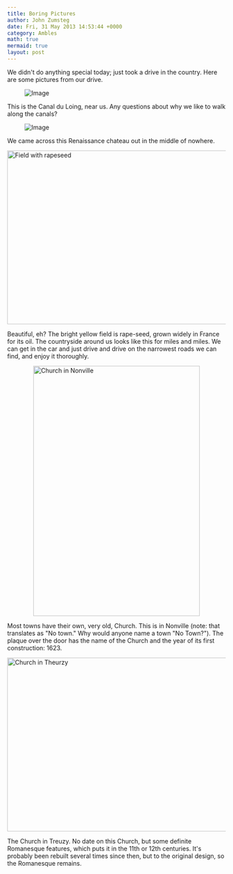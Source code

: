 ```yaml
---
title: Boring Pictures
author: John Zumsteg
date: Fri, 31 May 2013 14:53:44 +0000
category: Ambles
math: true
mermaid: true
layout: post
---
```

We didn't do anything special today; just took a drive in the country. Here are some pictures from our drive.
<figure>
    <img class='landscape' src="{{ "2013/05/Canal-du-Loing-1.jpg" | prepend: site.imageurl | prepend: site.baseurl  }}" alt="Image" />
    <figcaption class='wide'></figcaption>
</figure>

This is the Canal du Loing, near us. Any questions about why we like to walk along the canals?
<figure>
    <img class='landscape' src="{{ "2013/05/Chateau-in-the-fields.jpg" | prepend: site.imageurl | prepend: site.baseurl  }}" alt="Image" />
    <figcaption class='wide'></figcaption>
</figure>

We came across this Renaissance chateau out in the middle of nowhere.

<img style="display: block; margin-left: auto; margin-right: auto;" title="Field with rapeseed.jpg" alt="Field with rapeseed" src="http:/assets/images/2013/05/Field-with-rapeseed1.jpg" width="600" height="400" border="0" />

Beautiful, eh? The bright yellow field is rape-seed, grown widely in France for its oil. The countryside around us looks like this for miles and miles. We can get in the car and just drive and drive on the narrowest roads we can find, and enjoy it thoroughly.

<img style="display: block; margin-left: auto; margin-right: auto;" title="Church in Nonville.jpg" alt="Church in Nonville" src="http:/assets/images/2013/05/Church-in-Nonville.jpg" width="384" height="576" border="0" />

Most towns have their own, very old, Church. This is in Nonville (note: that translates as "No town." Why would anyone name a town "No Town?"). The plaque over the door has the name of the Church and the year of its first construction: 1623.

<img style="display: block; margin-left: auto; margin-right: auto;" title="Church in Theurzy.jpg" alt="Church in Theurzy" src="http:/assets/images/2013/05/Church-in-Theurzy.jpg" width="600" height="400" border="0" />

The Church in Treuzy. No date on this Church, but some definite Romanesque features, which puts it in the 11th or 12th centuries. It's probably been rebuilt several times since then, but to the original design, so the Romanesque remains.

 
